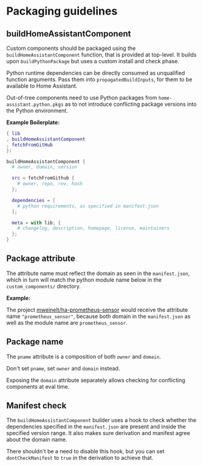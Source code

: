 # Packaging guidelines

## buildHomeAssistantComponent

Custom components should be packaged using the
 `buildHomeAssistantComponent` function, that is provided at top-level.
It builds upon `buildPythonPackage` but uses a custom install and check
phase.

Python runtime dependencies can be directly consumed as unqualified
function arguments. Pass them into `propagatedBuildInputs`, for them to
be available to Home Assistant.

Out-of-tree components need to use Python packages from
`home-assistant.python.pkgs` as to not introduce conflicting package
versions into the Python environment.


**Example Boilerplate:**

```nix
{ lib
, buildHomeAssistantComponent
, fetchFromGitHub
}:

buildHomeAssistantComponent {
  # owner, domain, version

  src = fetchFromGithub {
    # owner, repo, rev, hash
  };

  dependencies = [
    # python requirements, as specified in manifest.json
  ];

  meta = with lib; {
    # changelog, description, homepage, license, maintainers
  };
}
```

## Package attribute

The attribute name must reflect the domain as seen in the
`manifest.json`, which in turn will match the python module name below
in the `custom_components/` directory.

**Example:**

The project [mweinelt/ha-prometheus-sensor](https://github.com/mweinelt/ha-prometheus-sensor/blob/1.0.0/custom_components/prometheus_sensor/manifest.json#L2)
would receive the attribute name `"prometheus_sensor"`, because both
domain in the `manifest.json` as well as the module name are
`prometheus_sensor`.

## Package name

The `pname` attribute is a composition of both `owner` and `domain`.

Don't set `pname`, set `owner` and `domain` instead.

Exposing the `domain` attribute separately allows checking for
conflicting components at eval time.

## Manifest check

The `buildHomeAssistantComponent` builder uses a hook to check whether
the dependencies specified in the `manifest.json` are present and
inside the specified version range. It also makes sure derivation
and manifest agree about the domain name.

There shouldn't be a need to disable this hook, but you can set
`dontCheckManifest` to `true` in the derivation to achieve that.
